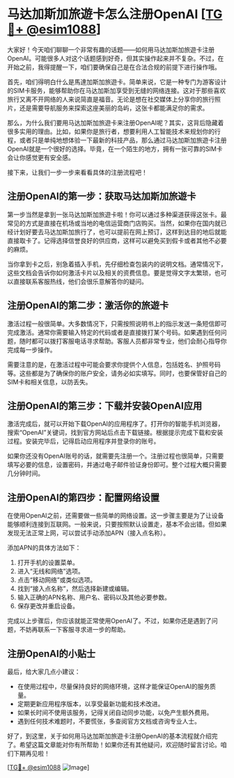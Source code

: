 # 马达加斯加旅遊卡怎么注册OpenAI [[TG💪+ @esim1088](https://t.me/s/esim1088)]

大家好！今天咱们聊聊一个非常有趣的话题——如何用马达加斯加旅遊卡注册OpenAI。可能很多人对这个话题感到好奇，但其实操作起来并不复杂。不过，在开始之前，我得提醒一下，咱们要确保自己是在合法合规的前提下进行操作哦。

首先，咱们得明白什么是馬達加斯加旅遊卡。简单来说，它是一种专门为游客设计的SIM卡服务，能够帮助你在马达加斯加享受到无缝的网络连接。这对于那些喜欢旅行又离不开网络的人来说简直是福音。无论是想在社交媒体上分享你的旅行照片，还是需要导航服务来探索这座美丽的岛屿，这张卡都能满足你的需求。

那么，为什么我们要用马达加斯加旅遊卡来注册OpenAI呢？其实，这背后隐藏着很多实用的理由。比如，如果你是旅行者，想要利用人工智能技术来规划你的行程，或者只是单纯地想体验一下最新的科技产品，那么通过马达加斯加旅遊卡注册OpenAI就是一个很好的选择。毕竟，在一个陌生的地方，拥有一张可靠的SIM卡会让你感觉更有安全感。

接下来，让我们一步一步来看看具体的注册流程吧！

## 注册OpenAI的第一步：获取马达加斯加旅遊卡

第一步当然是拿到一张马达加斯加旅遊卡啦！你可以通过多种渠道获得这张卡。最常见的方式是直接在机场或当地的电信运营商门店购买。当然，如果你在国内就已经计划好要去马达加斯加旅行了，也可以提前在网上预订，这样到达目的地后就能直接取卡了。记得选择信誉良好的供应商，这样可以避免买到假卡或者其他不必要的麻烦。

当你拿到卡之后，别急着插入手机，先仔细检查包装内的说明文档。通常情况下，这些文档会告诉你如何激活卡片以及相关的资费信息。要是觉得文字太繁琐，也可以直接联系客服热线，他们会很乐意解答你的疑问。

## 注册OpenAI的第二步：激活你的旅遊卡

激活过程一般很简单。大多数情况下，只需按照说明书上的指示发送一条短信即可完成激活。通常你需要输入特定的代码或者是直接拨打某个号码。如果遇到任何问题，随时都可以拨打客服电话寻求帮助。客服人员都非常专业，他们会耐心指导你完成每一步操作。

需要注意的是，在激活过程中可能会要求你提供个人信息，包括姓名、护照号码等。这些都是为了确保你的账户安全，请务必如实填写。同时，也要保管好自己的SIM卡和相关信息，以防丢失。

## 注册OpenAI的第三步：下载并安装OpenAI应用

激活完成后，就可以开始下载OpenAI的应用程序了。打开你的智能手机浏览器，搜索“OpenAI”关键词，找到官方网站后点击下载链接。根据提示完成下载和安装过程。安装完毕后，记得启动应用程序并登录你的账号。

如果你还没有OpenAI账号的话，就需要先注册一个。注册过程也很简单，只需要填写必要的信息，设置密码，并通过电子邮件验证身份即可。整个过程大概只需要几分钟时间。

## 注册OpenAI的第四步：配置网络设置

在使用OpenAI之前，还需要做一些简单的网络设置。这一步骤主要是为了让设备能够顺利连接到互联网。一般来说，只要按照默认设置走，基本不会出错。但如果发现无法正常上网，可以尝试手动添加APN（接入点名称）。

添加APN的具体方法如下：
1. 打开手机的设置菜单。
2. 进入“无线和网络”选项。
3. 点击“移动网络”或类似选项。
4. 找到“接入点名称”，然后选择新建或编辑。
5. 输入正确的APN名称、用户名、密码以及其他必要参数。
6. 保存更改并重启设备。

完成以上步骤后，你应该就能正常使用OpenAI了。不过，如果你还是遇到了问题，不妨再联系一下客服寻求进一步的帮助。

## 注册OpenAI的小贴士

最后，给大家几点小建议：
- 在使用过程中，尽量保持良好的网络环境，这样才能保证OpenAI的服务质量。
- 定期更新应用程序版本，以享受最新功能和技术改进。
- 如果长时间不使用该服务，记得关闭自动同步功能，以免产生额外费用。
- 遇到任何技术难题时，不要慌张，多查阅官方文档或咨询专业人士。

好了，到这里，关于如何用马达加斯加旅遊卡注册OpenAI的基本流程就介绍完了。希望这篇文章能对你有所帮助！如果你还有其他疑问，欢迎随时留言讨论。咱们下期再见啦！

[[TG💪+ @esim1088](https://t.me/s/esim1088) ![Image](https://i.postimg.cc/4NQfJmqS/Snipaste-2025-05-13-00-14-12.png)]